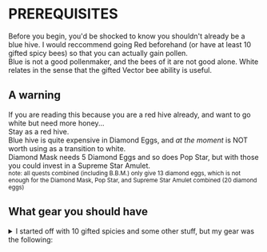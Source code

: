 PREREQUISITES
=====
Before you begin, you'd be shocked to know you shouldn't already be a blue hive. I would reccommend going Red beforehand (or have at least 10 gifted spicy bees) so that you can actually gain pollen.<br>
Blue is not a good pollenmaker, and the bees of it are not good alone. White relates in the sense that the gifted Vector bee ability is useful.

A warning
-----
If you are reading this because you are a red hive already, and want to go white but need more honey...<br>
Stay as a red hive.<br>
Blue hive is quite expensive in Diamond Eggs, and *at the moment* is NOT worth using as a transition to white.<br>
Diamond Mask needs 5 Diamond Eggs and so does Pop Star, but with those you could invest in a Supreme Star Amulet.<br>
<sub>note: all quests combined (including B.B.M.) only give 13 diamond eggs, which is not enough for the Diamond Mask, Pop Star, and Supreme Star Amulet combined (20 diamond eggs)</sub>

What gear you should have
-----
<details>
<summary> I started off with 10 gifted spicies and some other stuff, but my gear was the following: </summary>
* Petal wand
* Petal belt
* Coconut canister
* Bubble mask (can be replaced with honey)
* 10 Gifted Spicy bees
* 20-ish tadpole bees
  * If you are high on honey, use a full gifted spicy bee hive.
</details>

